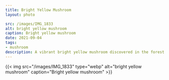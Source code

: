 ```yaml
---
title: Bright Yellow Mushroom
layout: photo

src: /images/IMG_1833
alt: bright yellow mushroom
caption: Bright yellow mushroom
date: 2021-09-04
tags:
- mushroom
description: A vibrant bright yellow mushroom discovered in the forest.
---
```


{{< img src="/images/IMG_1833" type="webp" alt="bright yellow mushroom" caption="Bright yellow mushroom" >}}
